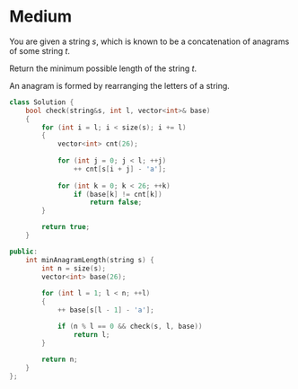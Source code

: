 # Medium

You are given a string $s$, which is known to be a concatenation of anagrams of some string $t$.

Return the minimum possible length of the string $t$.

An anagram is formed by rearranging the letters of a string.

```cpp
class Solution {
    bool check(string&s, int l, vector<int>& base)
    {
        for (int i = l; i < size(s); i += l)
        {
            vector<int> cnt(26);
            
            for (int j = 0; j < l; ++j)
                ++ cnt[s[i + j] - 'a'];
            
            for (int k = 0; k < 26; ++k)
                if (base[k] != cnt[k])
                    return false;
        }

        return true;
    }

public:
    int minAnagramLength(string s) {
        int n = size(s);
        vector<int> base(26);
        
        for (int l = 1; l < n; ++l)
        {
            ++ base[s[l - 1] - 'a'];

            if (n % l == 0 && check(s, l, base))
                return l;
        }
        
        return n;
    }
};
```
